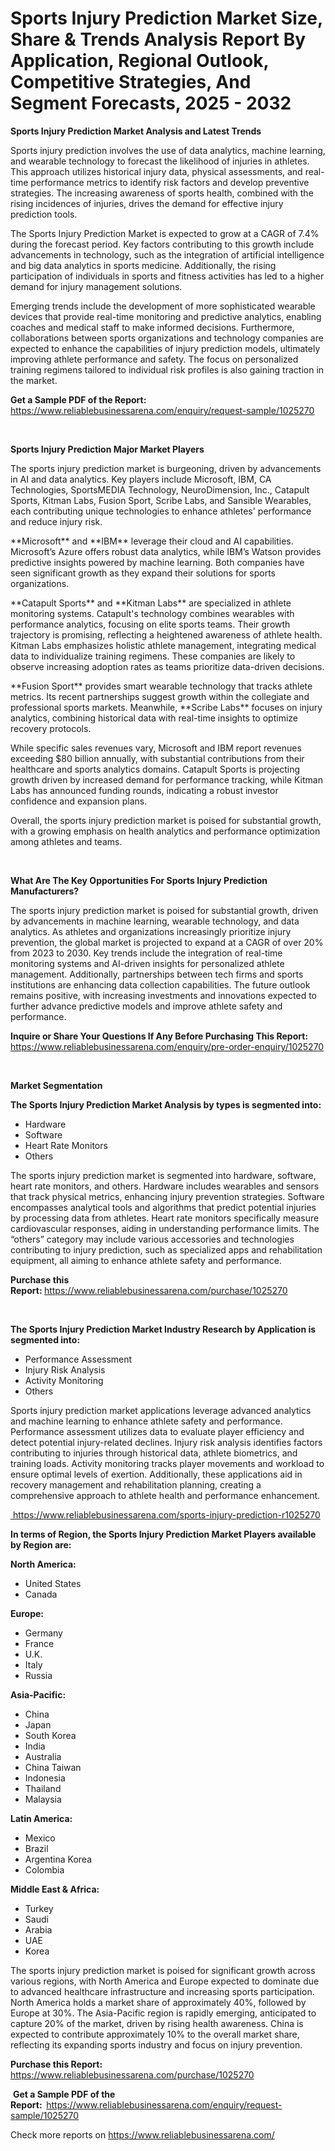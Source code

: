 <p><h1>Sports Injury Prediction Market Size, Share & Trends Analysis Report By Application, Regional Outlook, Competitive Strategies, And Segment Forecasts, 2025 - 2032</h1></p><p><strong>Sports Injury Prediction Market Analysis and Latest Trends</strong></p>
<p><p>Sports injury prediction involves the use of data analytics, machine learning, and wearable technology to forecast the likelihood of injuries in athletes. This approach utilizes historical injury data, physical assessments, and real-time performance metrics to identify risk factors and develop preventive strategies. The increasing awareness of sports health, combined with the rising incidences of injuries, drives the demand for effective injury prediction tools.</p><p>The Sports Injury Prediction Market is expected to grow at a CAGR of 7.4% during the forecast period. Key factors contributing to this growth include advancements in technology, such as the integration of artificial intelligence and big data analytics in sports medicine. Additionally, the rising participation of individuals in sports and fitness activities has led to a higher demand for injury management solutions. </p><p>Emerging trends include the development of more sophisticated wearable devices that provide real-time monitoring and predictive analytics, enabling coaches and medical staff to make informed decisions. Furthermore, collaborations between sports organizations and technology companies are expected to enhance the capabilities of injury prediction models, ultimately improving athlete performance and safety. The focus on personalized training regimens tailored to individual risk profiles is also gaining traction in the market.</p></p>
<p><strong>Get a Sample PDF of the Report:&nbsp;</strong> <a href="https://www.reliablebusinessarena.com/enquiry/request-sample/1025270?utm_campaign=2637&utm_medium=2&utm_source=Github&utm_content=ia&utm_term=07032025&utm_id=sports-injury-prediction">https://www.reliablebusinessarena.com/enquiry/request-sample/1025270</a></p>
<p>&nbsp;</p>
<p><strong>Sports Injury Prediction Major Market Players</strong></p>
<p><p>The sports injury prediction market is burgeoning, driven by advancements in AI and data analytics. Key players include Microsoft, IBM, CA Technologies, SportsMEDIA Technology, NeuroDimension, Inc., Catapult Sports, Kitman Labs, Fusion Sport, Scribe Labs, and Sansible Wearables, each contributing unique technologies to enhance athletes' performance and reduce injury risk.</p><p>**Microsoft** and **IBM** leverage their cloud and AI capabilities. Microsoft’s Azure offers robust data analytics, while IBM’s Watson provides predictive insights powered by machine learning. Both companies have seen significant growth as they expand their solutions for sports organizations.</p><p>**Catapult Sports** and **Kitman Labs** are specialized in athlete monitoring systems. Catapult's technology combines wearables with performance analytics, focusing on elite sports teams. Their growth trajectory is promising, reflecting a heightened awareness of athlete health. Kitman Labs emphasizes holistic athlete management, integrating medical data to individualize training regimens. These companies are likely to observe increasing adoption rates as teams prioritize data-driven decisions.</p><p>**Fusion Sport** provides smart wearable technology that tracks athlete metrics. Its recent partnerships suggest growth within the collegiate and professional sports markets. Meanwhile, **Scribe Labs** focuses on injury analytics, combining historical data with real-time insights to optimize recovery protocols.</p><p>While specific sales revenues vary, Microsoft and IBM report revenues exceeding $80 billion annually, with substantial contributions from their healthcare and sports analytics domains. Catapult Sports is projecting growth driven by increased demand for performance tracking, while Kitman Labs has announced funding rounds, indicating a robust investor confidence and expansion plans.</p><p>Overall, the sports injury prediction market is poised for substantial growth, with a growing emphasis on health analytics and performance optimization among athletes and teams.</p></p>
<p>&nbsp;</p>
<p><strong>What Are The Key Opportunities For Sports Injury Prediction Manufacturers?</strong></p>
<p><p>The sports injury prediction market is poised for substantial growth, driven by advancements in machine learning, wearable technology, and data analytics. As athletes and organizations increasingly prioritize injury prevention, the global market is projected to expand at a CAGR of over 20% from 2023 to 2030. Key trends include the integration of real-time monitoring systems and AI-driven insights for personalized athlete management. Additionally, partnerships between tech firms and sports institutions are enhancing data collection capabilities. The future outlook remains positive, with increasing investments and innovations expected to further advance predictive models and improve athlete safety and performance.</p></p>
<p><strong>Inquire or Share Your Questions If Any Before Purchasing This Report:</strong> <a href="https://www.reliablebusinessarena.com/enquiry/pre-order-enquiry/1025270?utm_campaign=2637&utm_medium=2&utm_source=Github&utm_content=ia&utm_term=07032025&utm_id=sports-injury-prediction">https://www.reliablebusinessarena.com/enquiry/pre-order-enquiry/1025270</a></p>
<p>&nbsp;</p>
<p><strong>Market Segmentation</strong></p>
<p><strong>The Sports Injury Prediction Market Analysis by types is segmented into:</strong></p>
<p><ul><li>Hardware</li><li>Software</li><li>Heart Rate Monitors</li><li>Others</li></ul></p>
<p><p>The sports injury prediction market is segmented into hardware, software, heart rate monitors, and others. Hardware includes wearables and sensors that track physical metrics, enhancing injury prevention strategies. Software encompasses analytical tools and algorithms that predict potential injuries by processing data from athletes. Heart rate monitors specifically measure cardiovascular responses, aiding in understanding performance limits. The “others” category may include various accessories and technologies contributing to injury prediction, such as specialized apps and rehabilitation equipment, all aiming to enhance athlete safety and performance.</p></p>
<p><strong>Purchase this Report:&nbsp;</strong><a href="https://www.reliablebusinessarena.com/purchase/1025270?utm_campaign=2637&utm_medium=2&utm_source=Github&utm_content=ia&utm_term=07032025&utm_id=sports-injury-prediction">https://www.reliablebusinessarena.com/purchase/1025270</a></p>
<p>&nbsp;</p>
<p><strong>The Sports Injury Prediction Market Industry Research by Application is segmented into:</strong></p>
<p><ul><li>Performance Assessment</li><li>Injury Risk Analysis</li><li>Activity Monitoring</li><li>Others</li></ul></p>
<p><p>Sports injury prediction market applications leverage advanced analytics and machine learning to enhance athlete safety and performance. Performance assessment utilizes data to evaluate player efficiency and detect potential injury-related declines. Injury risk analysis identifies factors contributing to injuries through historical data, athlete biometrics, and training loads. Activity monitoring tracks player movements and workload to ensure optimal levels of exertion. Additionally, these applications aid in recovery management and rehabilitation planning, creating a comprehensive approach to athlete health and performance enhancement.</p></p>
<p><a href="https://www.reliablebusinessarena.com/sports-injury-prediction-r1025270?utm_campaign=2637&utm_medium=2&utm_source=Github&utm_content=ia&utm_term=07032025&utm_id=sports-injury-prediction">&nbsp;https://www.reliablebusinessarena.com/sports-injury-prediction-r1025270</a></p>
<p><strong>In terms of Region, the Sports Injury Prediction Market Players available by Region are:</strong></p>
<p>
    <p> <strong> North America: </strong>
        <ul>
            <li>United States</li>
            <li>Canada</li>
        </ul>
        </p> 
    <p> <strong> Europe: </strong>
        <ul>
            <li>Germany</li>
            <li>France</li>
            <li>U.K.</li>
            <li>Italy</li>
            <li>Russia</li>
        </ul>
        </p> 
    <p> <strong> Asia-Pacific: </strong>
        <ul>
            <li>China</li>
            <li>Japan</li>
            <li>South Korea</li>
            <li>India</li>
            <li>Australia</li>
            <li>China Taiwan</li>
            <li>Indonesia</li>
            <li>Thailand</li>
            <li>Malaysia</li>
        </ul>
        </p> 
    <p> <strong> Latin America: </strong>
        <ul>
            <li>Mexico</li>
            <li>Brazil</li>
            <li>Argentina Korea</li>
            <li>Colombia</li>
        </ul>
        </p> 
    <p> <strong> Middle East & Africa: </strong>
        <ul>
            <li>Turkey</li>
            <li>Saudi</li>
            <li>Arabia</li>
            <li>UAE</li>
            <li>Korea</li>
        </ul>
    </p>
    </p>
<p><p>The sports injury prediction market is poised for significant growth across various regions, with North America and Europe expected to dominate due to advanced healthcare infrastructure and increasing sports participation. North America holds a market share of approximately 40%, followed by Europe at 30%. The Asia-Pacific region is rapidly emerging, anticipated to capture 20% of the market, driven by rising health awareness. China is expected to contribute approximately 10% to the overall market share, reflecting its expanding sports industry and focus on injury prevention.</p></p>
<p><strong>Purchase this Report: </strong><a href="https://www.reliablebusinessarena.com/purchase/1025270?utm_campaign=2637&utm_medium=2&utm_source=Github&utm_content=ia&utm_term=07032025&utm_id=sports-injury-prediction">https://www.reliablebusinessarena.com/purchase/1025270</a></p>
<p>&nbsp;<strong>Get a Sample PDF of the Report:&nbsp;&nbsp;</strong><a href="https://www.reliablebusinessarena.com/enquiry/request-sample/1025270?utm_campaign=2637&utm_medium=2&utm_source=Github&utm_content=ia&utm_term=07032025&utm_id=sports-injury-prediction">https://www.reliablebusinessarena.com/enquiry/request-sample/1025270</a></p>
<p><strong></strong></p>
<p>Check more reports on <a href="https://www.reliablebusinessarena.com/?utm_campaign=2637&utm_medium=2&utm_source=Github&utm_content=ia&utm_term=07032025&utm_id=sports-injury-prediction">https://www.reliablebusinessarena.com/</a></p>